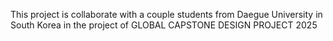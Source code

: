 This project is collaborate with a couple students from Daegue University in South Korea in the project of GLOBAL CAPSTONE DESIGN PROJECT 2025 
